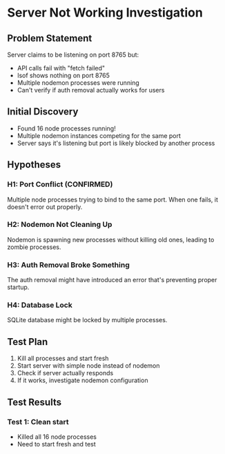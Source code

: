 # Server Not Working Investigation

## Problem Statement
Server claims to be listening on port 8765 but:
- API calls fail with "fetch failed"
- lsof shows nothing on port 8765
- Multiple nodemon processes were running
- Can't verify if auth removal actually works for users

## Initial Discovery
- Found 16 node processes running!
- Multiple nodemon instances competing for the same port
- Server says it's listening but port is likely blocked by another process

## Hypotheses

### H1: Port Conflict (CONFIRMED)
Multiple node processes trying to bind to the same port. When one fails, it doesn't error out properly.

### H2: Nodemon Not Cleaning Up
Nodemon is spawning new processes without killing old ones, leading to zombie processes.

### H3: Auth Removal Broke Something
The auth removal might have introduced an error that's preventing proper startup.

### H4: Database Lock
SQLite database might be locked by multiple processes.

## Test Plan

1. Kill all processes and start fresh
2. Start server with simple node instead of nodemon
3. Check if server actually responds
4. If it works, investigate nodemon configuration

## Test Results

### Test 1: Clean start
- Killed all 16 node processes
- Need to start fresh and test